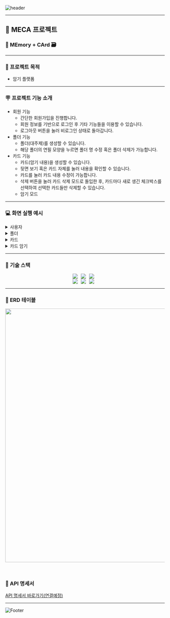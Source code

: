 ![header](https://capsule-render.vercel.app/api?type=waving&color=auto&height=200&section=header&text=MECA&fontSize=40)

------------

## 📝 MECA 프로젝트

### 🧠 MEmory + CArd 🗃️

------------

### 🚩 프로젝트 목적
- 암기 플랫폼
   
------------
### 🪧 프로젝트 기능 소개

- 회원 기능
  - 간단한 회원가입을 진행합니다.
  - 회원 정보를 기반으로 로그인 후 기타 기능들을 이용할 수 있습니다.
  - 로그아웃 버튼을 눌러 비로그인 상태로 돌아갑니다.
- 폴더 기능
  - 폴더(대주제)를 생성할 수 있습니다.
  - 해당 폴더의 연필 모양을 누르면 폴더 명 수정 혹은 폴더 삭제가 가능합니다.
- 카드 기능
  - 카드(암기 내용)을 생성할 수 있습니다.
  - 뒷면 보기 혹은 카드 자체를 눌러 내용을 확인할 수 있습니다.
  - 카드를 눌러 카드 내용 수정이 가능합니다.
  - 삭제 버튼을 눌러 카드 삭제 모드로 돌입한 후, 카드마다 새로 생긴 체크박스를 선택하여 선택한 카드들만 삭제할 수 있습니다.
  - 암기 모드

------------
### 💻 화면 실행 예시
<details>
  <summary>사용자</summary>
   
   ![meca_user](https://github.com/user-attachments/assets/1061b559-79b7-44a3-a6e6-b0d644b2cb4a)

</details>

<details>
  <summary>폴더</summary>
   
   ![meca_folder](https://github.com/user-attachments/assets/9117dcb7-9cc2-4d41-83fe-c42e706afdcc)

</details>

<details>
  <summary>카드</summary>
   
   ![meca_card](https://github.com/user-attachments/assets/75ba2643-2569-4f56-a324-7f2a818ea89c)

</details>

<details>
  <summary>카드 암기</summary>
   
   ![meca_card_memorize](https://github.com/user-attachments/assets/8cfe2624-ee50-47ba-9f7e-225156e28029)

</details>


------------
### 🔧 기술 스택
<div style="display: flex; justify-content: center;">
  <img src="https://img.shields.io/badge/Java-007396?&style=flat&logo=java&logoColor=white" style="margin-right: 10px;">
  <img src="https://img.shields.io/badge/Spring Boot-6DB33F?&style=flat&logo=springboot&logoColor=white" style="margin-right: 10px;">
<img src="https://img.shields.io/badge/MongoDB-47A248?style=flat&logo=mongodb&logoColor=white" style="margin-right: 10px;"/>
</div>

<div style="display: flex; justify-content: center;">
  <img src="https://img.shields.io/badge/Git-F05032?style=flat&logo=git&logoColor=white" style="margin-right: 10px;">
  <img src="https://img.shields.io/badge/Github-181717?style=flat&logo=github&logoColor=white" style="margin-right: 10px;">
  <img src="https://img.shields.io/badge/IntelliJ Idea-000000?style=flat&logo=intellijidea&logoColor=white" style="margin-right: 10px;">
</div>

------------
### 📃 ERD 테이블

<p align="center"><img src="https://github.com/user-attachments/assets/2a94a942-da39-4d6f-a4ab-dc997cd1c987" width="800"/></p>
<br>

### 📜 API 명세서
[API 명세서 바로가기(연결예정)]()

------------

![Footer](https://capsule-render.vercel.app/api?type=waving&color=auto&height=200&section=footer)
